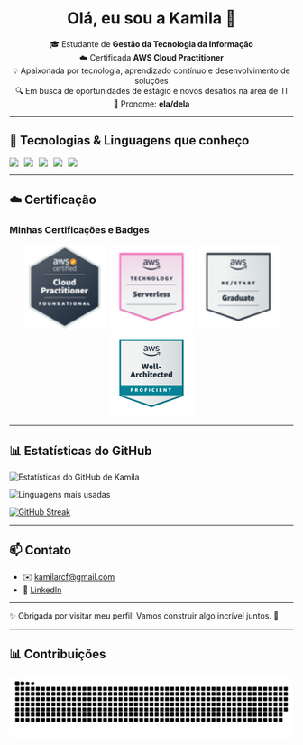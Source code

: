 
<h1 align="center">Olá, eu sou a Kamila 👋</h1>

<p align="center">
  🎓 Estudante de <strong>Gestão da Tecnologia da Informação</strong><br>
  ☁️ Certificada <strong>AWS Cloud Practitioner</strong><br>
  💡 Apaixonada por tecnologia, aprendizado contínuo e desenvolvimento de soluções<br>
  🔍 Em busca de oportunidades de estágio e novos desafios na área de TI<br>
  🔗 Pronome: <strong>ela/dela</strong>
</p>

---

## 🚀 Tecnologias & Linguagens que conheço

<div style="display: flex; gap: 10px;">
  <img src="https://img.shields.io/badge/HTML5-E34F26?style=for-the-badge&logo=html5&logoColor=white"/>
  <img src="https://img.shields.io/badge/CSS3-1572B6?style=for-the-badge&logo=css3&logoColor=white"/>
  <img src="https://img.shields.io/badge/JavaScript-F7DF1E?style=for-the-badge&logo=javascript&logoColor=black"/>
  <img src="https://img.shields.io/badge/Python-3776AB?style=for-the-badge&logo=python&logoColor=white"/>
  <img src="https://img.shields.io/badge/Java-007396?style=for-the-badge&logo=java&logoColor=white"/>
</div>

---

## ☁️ Certificação
### Minhas Certificações e Badges

<p align="center">
  <img src="https://raw.githubusercontent.com/kamilarosaf/kamilarosaf/main/cloud_practitioner.png" alt="AWS Certified Cloud Practitioner" width="150">
  <img src="https://raw.githubusercontent.com/kamilarosaf/kamilarosaf/main/serveless.png" alt="AWS Knowledge: Serverless" width="150">
  <img src="https://raw.githubusercontent.com/kamilarosaf/kamilarosaf/main/graduate.png" alt="AWS re/Start Graduate" width="150">
  <img src="https://raw.githubusercontent.com/kamilarosaf/kamilarosaf/main/well-architected.png" alt="Well-Architected Proficient" width="150">
</p>

---

## 📊 Estatísticas do GitHub

![Estatísticas do GitHub de Kamila](https://github-readme-stats.vercel.app/api?username=kamilarosaf&show_icons=true&theme=radical)

![Linguagens mais usadas](https://github-readme-stats.vercel.app/api/top-langs/?username=kamilarosaf&layout=compact&theme=radical)

[![GitHub Streak](https://streak-stats.demolab.com?user=kamilarosaf&theme=radical)](https://github.com/kamilarosaf)


---

## 📫 Contato

- ✉️ kamilarcf@gmail.com
- 💼 [LinkedIn](https://www.linkedin.com/in/kamila-rosa-15a818309/) 

---

✨ Obrigada por visitar meu perfil! Vamos construir algo incrível juntos. 🚀

---

## 📊 Contribuições

![Snake animation](https://github.com/kamilarosaf/kamilarosaf/blob/output/github-contribution-grid-snake.svg)
